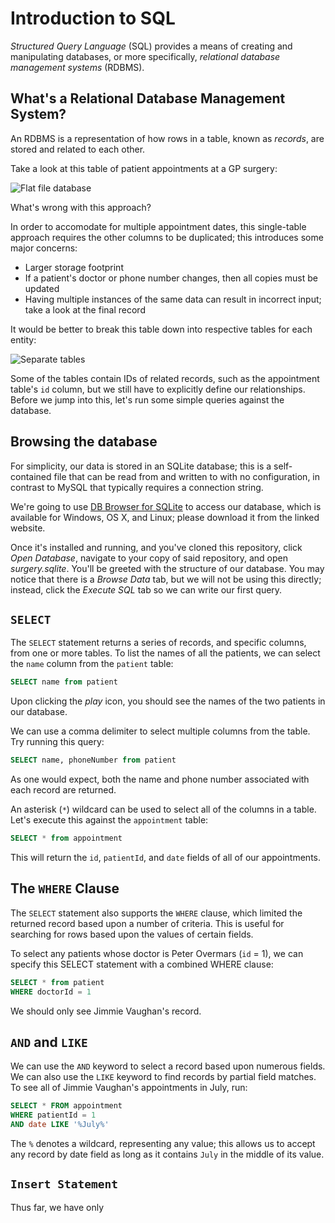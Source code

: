 # Introduction to SQL

_Structured Query Language_ (SQL) provides a means of creating and manipulating databases, or more specifically, _relational database management systems_ (RDBMS).


## What's a Relational Database Management System?

An RDBMS is a representation of how rows in a table, known as _records_, are stored and related to each other.

Take a look at this table of patient appointments at a GP surgery:

![Flat file database](http://i.imgur.com/IlLazOJ.png)

What's wrong with this approach?

In order to accomodate for multiple appointment dates, this single-table approach requires the other columns to be duplicated; this introduces some major concerns:

* Larger storage footprint
* If a patient's doctor or phone number changes, then all copies must be updated
* Having multiple instances of the same data can result in incorrect input; take a look at the final record

It would be better to break this table down into respective tables for each entity:

![Separate tables](http://i.imgur.com/EBRmA3N.png)

Some of the tables contain IDs of related records, such as the appointment table's `id` column, but we still have to explicitly define our relationships. Before we jump into this, let's run some simple queries against the database.


## Browsing the database

For simplicity, our data is stored in an SQLite database; this is a self-contained file that can be read from and written to with no configuration, in contrast to MySQL that typically requires a connection string.

We're going to use [DB Browser for SQLite](http://sqlitebrowser.org/) to access our database, which is available for Windows, OS X, and Linux; please download it from the linked website.

Once it's installed and running, and you've cloned this repository, click _Open Database_, navigate to your copy of said repository, and open _surgery.sqlite_. You'll be greeted with the structure of our database. You may notice that there is a _Browse Data_ tab, but we will not be using this directly; instead, click the _Execute SQL_ tab so we can write our first query.


## `SELECT`

The `SELECT` statement returns a series of records, and specific columns, from one or more tables. To list the names of all the patients, we can select the `name` column from the `patient` table:

```sql
SELECT name from patient
```

Upon clicking the _play_ icon, you should see the names of the two patients in our database.

We can use a comma delimiter to select multiple columns from the table. Try running this query:

```sql
SELECT name, phoneNumber from patient
```

As one would expect, both the name and phone number associated with each record are returned.

An asterisk (`*`) wildcard can be used to select all of the columns in a table. Let's execute this against the `appointment` table:

```sql
SELECT * from appointment
```

This will return the `id`, `patientId`, and `date` fields of all of our appointments.


## The `WHERE` Clause

The `SELECT` statement also supports the `WHERE` clause, which limited the returned record based upon a number of criteria. This is useful for searching for rows based upon the values of certain fields.

To select any patients whose doctor is Peter Overmars (`id` = 1), we can specify this SELECT statement with a combined WHERE clause:

```sql
SELECT * from patient
WHERE doctorId = 1
```

We should only see Jimmie Vaughan's record.


## `AND` and `LIKE`

We can use the `AND` keyword to select a record based upon numerous fields. We can also use the `LIKE` keyword to find records by partial field matches. To see all of Jimmie Vaughan's appointments in July, run:

```sql
SELECT * FROM appointment
WHERE patientId = 1
AND date LIKE '%July%'
```

The `%` denotes a wildcard, representing any value; this allows us to accept any record by date field as long as it contains `July` in the middle of its value.


## `Insert Statement`

Thus far, we have only